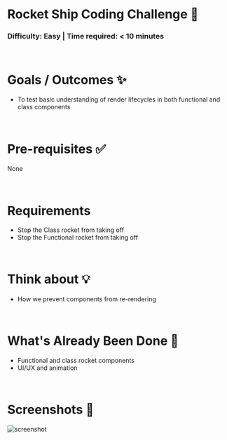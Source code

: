 # Rocket Ship Coding Challenge 🚀

### Difficulty: Easy | Time required: < 10 minutes

&nbsp;
# Goals / Outcomes ✨
- To test basic understanding of render lifecycles in both functional and class components

&nbsp;
# Pre-requisites ✅
None

&nbsp;
# Requirements
- Stop the Class rocket from taking off
- Stop the Functional rocket from taking off

&nbsp;
# Think about 💡
- How we prevent components from re-rendering

&nbsp;
# What's Already Been Done 🏁
- Functional and class rocket components
- UI/UX and animation

&nbsp;
# Screenshots 🌄
![screenshot](https://puu.sh/Fq16F/1ad6edff1b.png)
